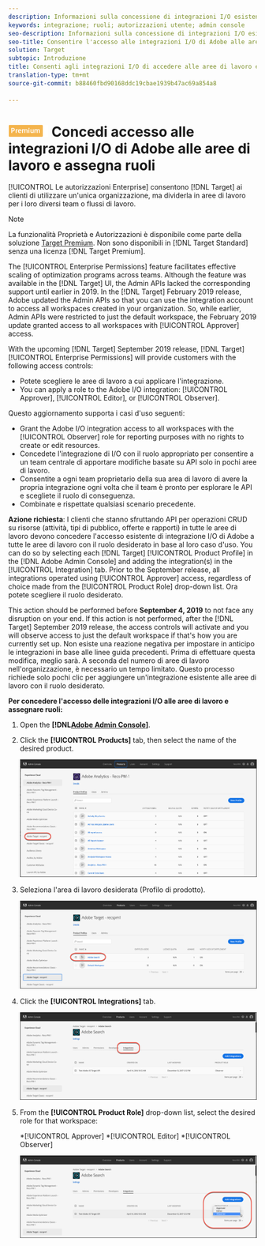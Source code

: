 ```yaml
---
description: Informazioni sulla concessione di integrazioni I/O esistenti a tutte le aree di lavoro con il ruolo desiderato.
keywords: integrazione; ruoli; autorizzazioni utente; admin console
seo-description: Informazioni sulla concessione di integrazioni I/O esistenti a tutte le aree di lavoro con il ruolo desiderato in Adobe Target
seo-title: Consentire l'accesso alle integrazioni I/O di Adobe alle aree di lavoro e assegnare ruoli in Adobe Target
solution: Target
subtopic: Introduzione
title: Consenti agli integrazioni I/O di accedere alle aree di lavoro e assegna ruoli
translation-type: tm+mt
source-git-commit: b88460fbd90168ddc19cbae1939b47ac69a854a8

---
```



# ![PREMIUM](/help/assets/premium.png) Concedi accesso alle integrazioni I/O di Adobe alle aree di lavoro e assegna ruoli

[!UICONTROL Le autorizzazioni Enterprise] consentono [!DNL Target] ai clienti di utilizzare un'unica organizzazione, ma dividerla in aree di lavoro per i loro diversi team o flussi di lavoro.

>[!NOTE]
>
>La funzionalità Proprietà e Autorizzazioni è disponibile come parte della soluzione [Target Premium](/help/c-intro/intro.md#premium). Non sono disponibili in [!DNL Target Standard] senza una licenza [!DNL Target Premium].

The [!UICONTROL Enterprise Permissions] feature facilitates effective scaling of optimization programs across teams. Although the feature was available in the [!DNL Target] UI, the Admin APIs lacked the corresponding support until earlier in 2019. In the [!DNL Target] February 2019 release, Adobe updated the Admin APIs so that you can use the integration account to access all workspaces created in your organization. So, while earlier, Admin APIs were restricted to just the default workspace, the February 2019 update granted access to all workspaces with [!UICONTROL Approver] access.

With the upcoming [!DNL Target] September 2019 release, [!DNL Target] [!UICONTROL Enterprise Permissions] will provide customers with the following access controls:

* Potete scegliere le aree di lavoro a cui applicare l'integrazione.
* You can apply a role to the Adobe I/O integration: [!UICONTROL Approver], [!UICONTROL Editor], or [!UICONTROL Observer].

Questo aggiornamento supporta i casi d'uso seguenti:

* Grant the Adobe I/O integration access to all workspaces with the [!UICONTROL Observer] role for reporting purposes with no rights to create or edit resources.
* Concedete l'integrazione di I/O con il ruolo appropriato per consentire a un team centrale di apportare modifiche basate su API solo in pochi aree di lavoro.
* Consentite a ogni team proprietario della sua area di lavoro di avere la propria integrazione ogni volta che il team è pronto per esplorare le API e scegliete il ruolo di conseguenza.
* Combinate e rispettate qualsiasi scenario precedente.

**Azione richiesta**: I clienti che stanno sfruttando API per operazioni CRUD su risorse (attività, tipi di pubblico, offerte e rapporti) in tutte le aree di lavoro devono concedere l'accesso esistente di integrazione I/O di Adobe a tutte le aree di lavoro con il ruolo desiderato in base al loro caso d'uso. You can do so by selecting each [!DNL Target] [!UICONTROL Product Profile] in the [!DNL Adobe Admin Console] and adding the integration(s) in the [!UICONTROL Integration] tab. Prior to the September release, all integrations operated using [!UICONTROL Approver] access, regardless of choice made from the [!UICONTROL Product Role] drop-down list. Ora potete scegliere il ruolo desiderato.

This action should be performed before **September 4, 2019** to not face any disruption on your end. If this action is not performed, after the [!DNL Target] September 2019 release, the access controls will activate and you will observe access to just the default workspace if that's how you are currently set up. Non esiste una reazione negativa per impostare in anticipo le integrazioni in base alle linee guida precedenti. Prima di effettuare questa modifica, meglio sarà. A seconda del numero di aree di lavoro nell'organizzazione, è necessario un tempo limitato. Questo processo richiede solo pochi clic per aggiungere un'integrazione esistente alle aree di lavoro con il ruolo desiderato.

**Per concedere l'accesso delle integrazioni I/O alle aree di lavoro e assegnare ruoli:**

1. Open the **[!DNL[Adobe Admin Console](https://adminconsole.adobe.com)]**.

1. Click the **[!UICONTROL Products]** tab, then select the name of the desired product.

   ![Scegli il prodotto in Adobe Admin Console](/help/administrating-target/c-user-management/property-channel/assets/io-choose-product.png)

1. Seleziona l'area di lavoro desiderata (Profilo di prodotto).

   ![Selezionare il profilo di prodotto](/help/administrating-target/c-user-management/property-channel/assets/io-select-product-profile.png)

1. Click the **[!UICONTROL Integrations]** tab.

   ![Scheda Integrazioni](/help/administrating-target/c-user-management/property-channel/assets/integrations-tab.png)

1. From the **[!UICONTROL Product Role]** drop-down list, select the desired role for that workspace:

   *[!UICONTROL Approver]
*[!UICONTROL Editor]
*[!UICONTROL Observer]

   ![Scegliere il ruolo Profilo di prodotto](/help/administrating-target/c-user-management/property-channel/assets/product-profile-role.png)